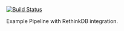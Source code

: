 [![Build Status](https://cloud.drone.io/api/badges/drone-demos/drone-demo-rethinkdb/status.svg)](https://cloud.drone.io/drone-demos/drone-demo-rethinkdb)

Example Pipeline with RethinkDB integration.
